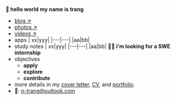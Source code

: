 **👋 hello world  my name is trang**
- [blog ↗]()
- [photos ↗]()
- [videos ↗]()
- apps
  | xx|yyy|
  |---|---|
  |aa|bb|
- study notes
  | xx|yyy|
  |---|---|
  |aa|bb|
**🕵️‍♀️ i'm looking for a SWE internship**
- objectives
    - **apply** 
    - **explore** 
    - **contribute**
- more details in my [cover letter](), [CV](), and [portfolio]().
- 📧: <n-trang@outlook.com>


